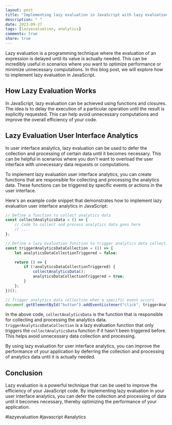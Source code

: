 ```yaml
---
layout: post
title: "Implementing lazy evaluation in JavaScript with lazy evaluation user interface analytics"
description: " "
date: 2023-09-27
tags: [lazyevaluation, analytics]
comments: true
share: true
---
```


Lazy evaluation is a programming technique where the evaluation of an expression is delayed until its value is actually needed. This can be incredibly useful in scenarios where you want to optimize performance or minimize unnecessary computations. In this blog post, we will explore how to implement lazy evaluation in JavaScript.

## How Lazy Evaluation Works

In JavaScript, lazy evaluation can be achieved using functions and closures. The idea is to delay the execution of a particular operation until the result is explicitly requested. This can help avoid unnecessary computations and improve the overall efficiency of your code.

## Lazy Evaluation User Interface Analytics

In user interface analytics, lazy evaluation can be used to defer the collection and processing of certain data until it becomes necessary. This can be helpful in scenarios where you don't want to overload the user interface with unnecessary data requests or computations.

To implement lazy evaluation user interface analytics, you can create functions that are responsible for collecting and processing the analytics data. These functions can be triggered by specific events or actions in the user interface.

Here's an example code snippet that demonstrates how to implement lazy evaluation user interface analytics in JavaScript:

```javascript
// Define a function to collect analytics data
const collectAnalyticsData = () => {
    // Code to collect and process analytics data goes here
    // ...
};

// Define a lazy evaluation function to trigger analytics data collection
const triggerAnalyticsDataCollection = (() => {
    let analyticsDataCollectionTriggered = false;

    return () => {
        if (!analyticsDataCollectionTriggered) {
            collectAnalyticsData();
            analyticsDataCollectionTriggered = true;
        }
    };
})();

// Trigger analytics data collection when a specific event occurs
document.getElementById("button").addEventListener("click", triggerAnalyticsDataCollection);
```

In the above code, `collectAnalyticsData` is the function that is responsible for collecting and processing the analytics data. `triggerAnalyticsDataCollection` is a lazy evaluation function that only triggers the `collectAnalyticsData` function if it hasn't been triggered before. This helps avoid unnecessary data collection and processing.

By using lazy evaluation for user interface analytics, you can improve the performance of your application by deferring the collection and processing of analytics data until it is actually needed.

## Conclusion

Lazy evaluation is a powerful technique that can be used to improve the efficiency of your JavaScript code. By implementing lazy evaluation in your user interface analytics, you can defer the collection and processing of data until it becomes necessary, thereby optimizing the performance of your application.

#lazyevaluation #javascript #analytics